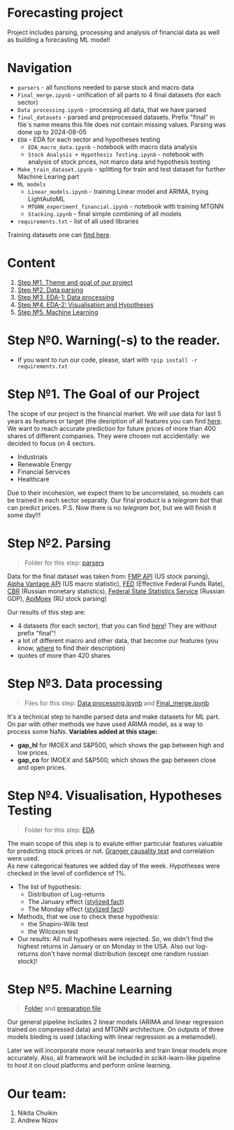 # Forecasting project
Project includes parsing, processing and analysis of financial data as well as building a forecasting ML model!

# Navigation

- `parsers` - all functions needed to parse stock and macro data
- `Final_merge.ipynb` - unification of all parts to 4 final datasets (for each sector)
- `Data processing.ipynb` - processing all data, that we have parsed
- `final_datasets` - parsed and preprocessed datasets. Prefix "final" in file`s name means this file does not contain missing values. Parsing was done up to 2024-08-05
- `EDA` - EDA for each sector and hypotheses testing
  - `EDA_macro_data.ipynb` - notebook with macro data analysis
  - `Stock Analysis + Hypothesis Testing.ipynb` - notebook with analysis of stock prices, not marco data and hypothesis testing
- `Make_train_dataset.ipynb` - splitting for train and test dataset for further Machine Learing part
- `ML models`
  - `Linear_models.ipynb` - training Linear model and ARIMA, trying LightAutoML
  - `MTGNN_experiment_financial.ipynb` - notebook with training MTGNN
  - `Stacking.ipynb` - final simple combining of all models
- `requirements.txt` - list of all used libraries

Training datasets one can [find here](https://drive.google.com/drive/folders/1NNz_YtY8a6uHx_Gv76cgj6aCBiqxgrt8?usp=sharing).

# Content
1) [Step №1. Theme and goal of our project](#the-goal-of-our-project)
2) [Step №2. Data parsing](#parsing)
3) [Step №3. EDA-1: Data processing](#data-processing)
4) [Step №4. EDA-2: Visualisation and Hypotheses](#visualisation)
5) [Step №5. Machine Learning](#machine-learning)

# Step №0. Warning(-s) to the reader.
* If you want to run our code, please, start with `!pip install -r requirements.txt`
   
# Step №1. The Goal of our Project
The scope of our project is the financial market. We will use data for last 5 years as features or target (the desription of all features you can find [here](https://github.com/AnalyseOptimize/finance_project/blob/main/Data%20processing.ipynb). We want to reach accurate prediction for future prices of more than 400 shares of different companies. They were chosen not accidentally: we decided to focus on 4 sectors.
* Industrials
* Renewable Energy
* Financial Services
* Healthcare

Due to their incohesion, we expect them to be uncorrelated, so models can be trained in each sector separatly. Our final product is a _telegram bot_ that can predict prices. 
P.S. Now there is no _telegram bot_, but we will finish it some day!!!

# Step №2. Parsing
> Folder for this step: [parsers](https://github.com/AnalyseOptimize/finance_project/tree/main/parsers)

Data for the final dataset was taken from: [FMP API](https://site.financialmodelingprep.com/developer/docs) (US stock parsing), [Alpha Vantage API](https://www.alphavantage.co/) (US macro statistic), [FED](https://www.newyorkfed.org/markets/reference-rates/effr) (Effective Federal Funds Rate), [CBR](https://www.cbr.ru/statistics/) (Russian monetary statistics), [Federal State Statistics Service](https://eng.rosstat.gov.ru/) (Russian GDP), [ApiMoex](https://pypi.org/project/apimoex/) (RU stock parsing)

Our results of this step are:
* 4 datasets (for each sector), that you can find [here](https://github.com/AnalyseOptimize/finance_project/tree/main/final_datasets)! They are without prefix "final"!
* a lot of different macro and other data, that become our features (you know, [where](https://github.com/AnalyseOptimize/finance_project/blob/main/Data%20processing.ipynb) to find their description)
* quotes of more than 420 shares

# Step №3. Data processing
> Files for this step: [Data processing.ipynb](https://github.com/AnalyseOptimize/finance_project/blob/main/Data%20processing.ipynb) and [Final_merge.ipynb](https://github.com/AnalyseOptimize/finance_project/blob/main/Final_merge.ipynb)

It's a technical step to handle parsed data and make datasets for ML part. On par with other methods we have used ARIMA model, as a way to process some NaNs.
**Variables added at this stage:**
* **gap_hl** for IMOEX and S&P500, which shows the gap between high and low prices.
* **gap_co** for IMOEX and S&P500, which shows the gap between close and open prices.

# Step №4. Visualisation, Hypotheses Testing
> Folder for this step: [EDA](https://github.com/AnalyseOptimize/finance_project/tree/main/EDA)

The main scope of this step is to evalute either particular features valuable for predicting stock prices or not. [Granger causality test](https://en.wikipedia.org/wiki/Granger_causality) and correlation were used.  
As new categorical features we added day of the week.
Hypotheses were checked in the level of confidence of 1%.
* The list of hypothesis:
     * Distribution of Log-returns
     * The January effect ([stylized fact](http://www.cs.ucl.ac.uk/fileadmin/UCL-CS/images/Research_Student_Information/RN_11_01.pdf))
     * The Monday effect ([stylized fact](http://www.cs.ucl.ac.uk/fileadmin/UCL-CS/images/Research_Student_Information/RN_11_01.pdf))
* Methods, that we use to check these hypothesis:
     * the Shapiro-Wilk test
     * the Wilcoxon test
* Our results:
  All null hypotheses were rejected. So, we didn't find the highest returns in January or on Monday in the USA. Also our log-returns don't have normal distribution (except one random russian stock)!

# Step №5. Machine Learning
> [Folder](https://github.com/AnalyseOptimize/finance_project/tree/main/ML%20models) and [preparation file](https://github.com/AnalyseOptimize/finance_project/blob/main/Make_train_dataset.ipynb)

Our general pipeline includes 2 linear models (ARIMA and linear regression trained on compressed data) and MTGNN architecture. On outputs of three models bleding is used (stacking with linear regression as a metamodel).

Later we will incorporate more neural networks and train linear models more accurately. Also, all framework will be included in scikit-learn-like pipeline to host it on cloud platforms and perform online learning.


# Our team:
1) Nikita Chuikin 
2) Andrew Nizov
